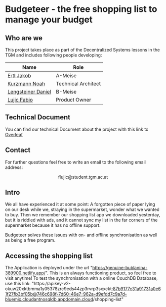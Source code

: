 # Budgeteer - the free shopping list to manage your budget 

## Who are we

This project takes place as part of the Decentralized Systems lessons in the TGM and includes following people developing:

|Name|Role
|---|---|
| [Ertl Jakob](https://github.com/jertl2)         	         | A-Meise             	|
| [Kurzmann Noah](https://github.com/nkurzmann)      	       | Technical Architect 	|
| [Lengsteiner Daniel](https://github.com/DanielLengsteiner) | B-Meise              |
| [Lujic Fabio](https://github.com/flujic)                   | Product Owner        |

## Technical Document

You can find our technical Document about the project with this link to [Overleaf](https://www.overleaf.com/project/65f41d465a6e99a691ac9d7f)

## Contact

For further questions feel free to write an email to the following email address:

<center>flujic@student.tgm.ac.at</center>

## Intro

We all have experienced it at some point: A forgotten piece of paper lying on our desk while we, straying in the supermarket, wonder what we wanted to buy. 
Then we remember our shopping list app we downloaded yesterday, but it is riddled with ads, and it cannot sync my list in the far corners of the supermarket 
because it has no offline support.

Budgeteer solves these issues with on- and offline synchronisation as well as being a free program.

## Accessing the shopping list

The Application is deployed under the url "https://genuine-bublanina-389900.netlify.app/". This is an always functioning product, so feel free to visit anytime!
To test the synchronisation with a online CouchDB Database, use this link: "https://apikey-v2-okuw20xktbmma1y05378zrc9eds44zp3rvrp3sxxckt:87b9177c31a91731a0e61f27fb3bf05b@746c698f-7d60-46e7-962a-d9efdd7c9a7d-bluemix.cloudantnosqldb.appdomain.cloud/shopping-list"
